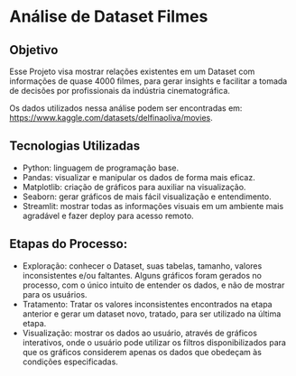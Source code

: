 # Análise de Dataset Filmes

## Objetivo
Esse Projeto visa mostrar relações existentes em um Dataset com informações de quase 4000 filmes, para gerar insights e facilitar a tomada de decisões por profissionais da indústria cinematográfica.

Os dados utilizados nessa análise podem ser encontradas em: https://www.kaggle.com/datasets/delfinaoliva/movies.

## Tecnologias Utilizadas
* Python: linguagem de programação base.
* Pandas: visualizar e manipular os dados de forma mais eficaz.
* Matplotlib: criação de gráficos para auxiliar na visualização.
* Seaborn:  gerar gráficos de mais fácil visualização e entendimento.
* Streamlit: mostrar todas as informações visuais em um ambiente mais agradável e fazer deploy para acesso remoto.


## Etapas do Processo:
* Exploração: conhecer o Dataset, suas tabelas, tamanho, valores inconsistentes e/ou faltantes. Alguns gráficos foram gerados no processo, com o único intuito de entender os dados, e não de mostrar para os usuários.
* Tratamento: Tratar os valores inconsistentes encontrados na etapa anterior e gerar um dataset novo, tratado, para ser utilizado na última etapa.
* Visualização: mostrar os dados ao usuário, através de gráficos interativos, onde o usuário pode utilizar os filtros disponibilizados para que os gráficos considerem apenas os dados que obedeçam às condições especificadas.
